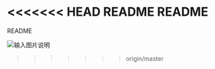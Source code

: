 <<<<<<< HEAD
README
README
=======
README

![输入图片说明](http://git.oschina.net/uploads/images/2016/0420/113731_e31adc65_720858.jpeg "在这里输入图片标题")
>>>>>>> origin/master
